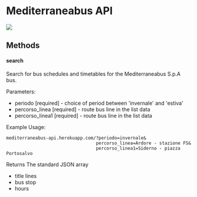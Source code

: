 # Mediterraneabus API
<a href="https://paypal.me/fast0n" title="Donate"><img src="https://img.shields.io/badge/Donate-PayPal-009cde.svg?style=flat-square"></a>

## Methods
#### search
Search for bus schedules and timetables for the Mediterraneabus S.p.A bus.

Parameters:
- periodo [required] - choice of period between 'invernale' and 'estiva'
- percorso_linea [required] - route bus line in the list data
- percorso_linea1 [required] - route bus line in the list data


Example Usage:
```
mediterraneabus-api.herokuapp.com/?periodo=invernale&
                                  percorso_linea=Ardore - stazione FS&
                                  percorso_linea1=Siderno - piazza Portosalvo
```
Returns
The standard JSON array

- title lines
- bus stop
- hours
